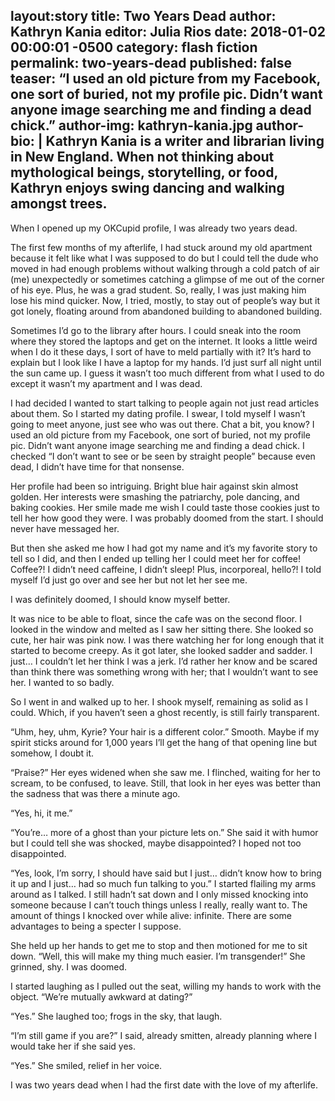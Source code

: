 layout:story
title: Two Years Dead
author: Kathryn Kania
editor: Julia Rios
date: 2018-01-02 00:00:01 -0500
category: flash fiction
permalink: two-years-dead
published: false
teaser: “I used an old picture from my Facebook, one sort of buried, not my profile pic. Didn’t want anyone image searching me and finding a dead chick.”
author-img: kathryn-kania.jpg
author-bio: |
Kathryn Kania is a writer and librarian living in New England. When not thinking about mythological beings, storytelling, or food, Kathryn enjoys swing dancing and walking amongst trees.  
----

When I opened up my OKCupid profile, I was already two years dead.
 The first few months of my afterlife, I had stuck around my old apartment because it felt like what I was supposed to do but I could tell the dude who moved in had enough problems without walking through a cold patch of air (me) unexpectedly or sometimes catching a glimpse of me out of the corner of his eye. Plus, he was a grad student. So, really, I was just making him lose his mind quicker. Now, I tried, mostly, to stay out of people’s way but it got lonely, floating around from abandoned building to abandoned building.
Sometimes I’d go to the library after hours. I could sneak into the room where they stored the laptops and get on the internet. It looks a little weird when I do it these days, I sort of have to meld partially with it? It’s hard to explain but I look like I have a laptop for my hands. I’d just surf all night until the sun came up. I guess it wasn’t too much different from what I used to do except it wasn’t my apartment and I was dead.
I had decided I wanted to start talking to people again not just read articles about them. So I started my dating profile. I swear, I told myself I wasn’t going to meet anyone, just see who was out there. Chat a bit, you know? I used an old picture from my Facebook, one sort of buried, not my profile pic. Didn’t want anyone image searching me and finding a dead chick. I checked “I don’t want to see or be seen by straight people” because even dead, I didn’t have time for that nonsense.
Her profile had been so intriguing. Bright blue hair against skin almost golden. Her interests were smashing the patriarchy, pole dancing, and baking cookies. Her smile made me wish I could taste those cookies just to tell her how good they were. I was probably doomed from the start. I should never have messaged her.
But then she asked me how I had got my name and it’s my favorite story to tell so I did, and then I ended up telling her I could meet her for coffee! Coffee?! I didn’t need caffeine, I didn’t sleep! Plus, incorporeal, hello?! I told myself I’d just go over and see her but not let her see me.
I was definitely doomed, I should know myself better.
It was nice to be able to float, since the cafe was on the second floor. I looked in the window and melted as I saw her sitting there. She looked so cute, her hair was pink now. I was there watching her for long enough that it started to become creepy. As it got later, she looked sadder and sadder. I just… I couldn’t let her think I was a jerk. I’d rather her know and be scared than think there was something wrong with her; that I wouldn’t want to see her. I wanted to so badly.
So I went in and walked up to her. I shook myself, remaining as solid as I could. Which, if you haven’t seen a ghost recently, is still fairly transparent.
“Uhm, hey, uhm, Kyrie? Your hair is a different color.” Smooth. Maybe if my spirit sticks around for 1,000 years I’ll get the hang of that opening line but somehow, I doubt it.
“Praise?” Her eyes widened when she saw me. I flinched, waiting for her to scream, to be confused, to leave. Still, that look in her eyes was better than the sadness that was there a minute ago.
“Yes, hi, it me.”
“You’re… more of a ghost than your picture lets on.” She said it with humor but I could tell she was shocked, maybe disappointed? I hoped not too disappointed.
“Yes, look, I’m sorry, I should have said but I just… didn’t know how to bring it up and I just… had so much fun talking to you.” I started flailing my arms around as I talked. I still hadn’t sat down and I only missed knocking into someone because I can’t touch things unless I really, really want to. The amount of things I knocked over while alive: infinite. There are some advantages to being a specter I suppose.
She held up her hands to get me to stop and then motioned for me to sit down. “Well, this will make my thing much easier. I’m transgender!” She grinned, shy. I was doomed.
I started laughing as I pulled out the seat, willing my hands to work with the object. “We’re mutually awkward at dating?”
“Yes.” She laughed too; frogs in the sky, that laugh.
“I’m still game if you are?” I said, already smitten, already planning where I would take her if she said yes.
“Yes.” She smiled, relief in her voice.
I was two years dead when I had the first date with the love of my afterlife.